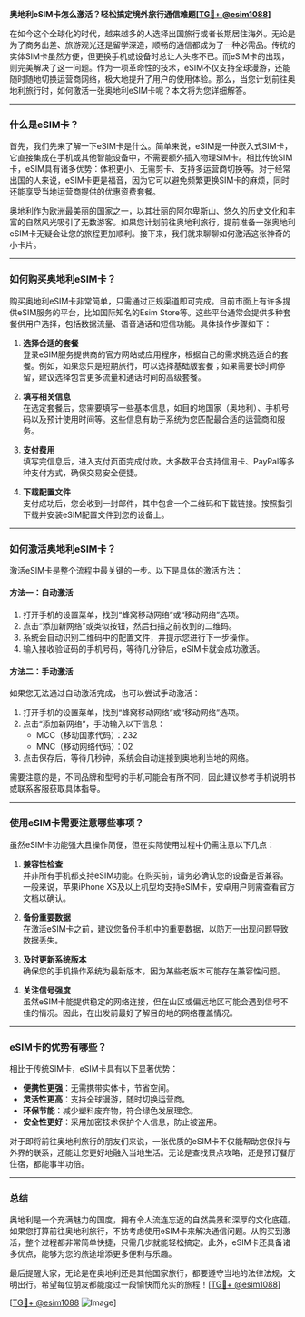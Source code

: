 **奥地利eSIM卡怎么激活？轻松搞定境外旅行通信难题[[TG💪+ @esim1088](https://t.me/s/esim1088)]**

在如今这个全球化的时代，越来越多的人选择出国旅行或者长期居住海外。无论是为了商务出差、旅游观光还是留学深造，顺畅的通信都成为了一种必需品。传统的实体SIM卡虽然方便，但更换手机或设备时总让人头疼不已。而eSIM卡的出现，则完美解决了这一问题。作为一项革命性的技术，eSIM不仅支持全球漫游，还能随时随地切换运营商网络，极大地提升了用户的使用体验。那么，当您计划前往奥地利旅行时，如何激活一张奥地利eSIM卡呢？本文将为您详细解答。

---

### 什么是eSIM卡？

首先，我们先来了解一下eSIM卡是什么。简单来说，eSIM是一种嵌入式SIM卡，它直接集成在手机或其他智能设备中，不需要额外插入物理SIM卡。相比传统SIM卡，eSIM具有诸多优势：体积更小、无需剪卡、支持多运营商切换等。对于经常出国的人来说，eSIM卡更是福音，因为它可以避免频繁更换SIM卡的麻烦，同时还能享受当地运营商提供的优惠资费套餐。

奥地利作为欧洲最美丽的国家之一，以其壮丽的阿尔卑斯山、悠久的历史文化和丰富的自然风光吸引了无数游客。如果您计划前往奥地利旅行，提前准备一张奥地利eSIM卡无疑会让您的旅程更加顺利。接下来，我们就来聊聊如何激活这张神奇的小卡片。

---

### 如何购买奥地利eSIM卡？

购买奥地利eSIM卡非常简单，只需通过正规渠道即可完成。目前市面上有许多提供eSIM服务的平台，比如国际知名的Esim Store等。这些平台通常会提供多种套餐供用户选择，包括数据流量、语音通话和短信功能。具体操作步骤如下：

1. **选择合适的套餐**  
   登录eSIM服务提供商的官方网站或应用程序，根据自己的需求挑选适合的套餐。例如，如果您只是短期旅行，可以选择基础版套餐；如果需要长时间停留，建议选择包含更多流量和通话时间的高级套餐。

2. **填写相关信息**  
   在选定套餐后，您需要填写一些基本信息，如目的地国家（奥地利）、手机号码以及预计使用时间等。这些信息有助于系统为您匹配最合适的运营商和服务。

3. **支付费用**  
   填写完信息后，进入支付页面完成付款。大多数平台支持信用卡、PayPal等多种支付方式，确保交易安全便捷。

4. **下载配置文件**  
   支付成功后，您会收到一封邮件，其中包含一个二维码和下载链接。按照指引下载并安装eSIM配置文件到您的设备上。

---

### 如何激活奥地利eSIM卡？

激活eSIM卡是整个流程中最关键的一步。以下是具体的激活方法：

#### 方法一：自动激活
1. 打开手机的设置菜单，找到“蜂窝移动网络”或“移动网络”选项。
2. 点击“添加新网络”或类似按钮，然后扫描之前收到的二维码。
3. 系统会自动识别二维码中的配置文件，并提示您进行下一步操作。
4. 输入接收验证码的手机号码，等待几分钟后，eSIM卡就会成功激活。

#### 方法二：手动激活
如果您无法通过自动激活完成，也可以尝试手动激活：
1. 打开手机的设置菜单，找到“蜂窝移动网络”或“移动网络”选项。
2. 点击“添加新网络”，手动输入以下信息：
   - MCC（移动国家代码）：232
   - MNC（移动网络代码）：02
3. 点击保存后，等待几秒钟，系统会自动连接到奥地利当地的网络。

需要注意的是，不同品牌和型号的手机可能会有所不同，因此建议参考手机说明书或联系客服获取具体指导。

---

### 使用eSIM卡需要注意哪些事项？

虽然eSIM卡功能强大且操作简便，但在实际使用过程中仍需注意以下几点：

1. **兼容性检查**  
   并非所有手机都支持eSIM功能。在购买前，请务必确认您的设备是否兼容。一般来说，苹果iPhone XS及以上机型均支持eSIM卡，安卓用户则需查看官方文档以确认。

2. **备份重要数据**  
   在激活eSIM卡之前，建议您备份手机中的重要数据，以防万一出现问题导致数据丢失。

3. **及时更新系统版本**  
   确保您的手机操作系统为最新版本，因为某些老版本可能存在兼容性问题。

4. **关注信号强度**  
   虽然eSIM卡能提供稳定的网络连接，但在山区或偏远地区可能会遇到信号不佳的情况。因此，在出发前最好了解目的地的网络覆盖情况。

---

### eSIM卡的优势有哪些？

相比于传统SIM卡，eSIM卡具有以下显著优势：

- **便携性更强**：无需携带实体卡，节省空间。
- **灵活性更高**：支持全球漫游，随时切换运营商。
- **环保节能**：减少塑料废弃物，符合绿色发展理念。
- **安全性更好**：采用加密技术保护个人信息，防止被盗用。

对于即将前往奥地利旅行的朋友们来说，一张优质的eSIM卡不仅能帮助您保持与外界的联系，还能让您更好地融入当地生活。无论是查找景点攻略，还是预订餐厅住宿，都能事半功倍。

---

### 总结

奥地利是一个充满魅力的国度，拥有令人流连忘返的自然美景和深厚的文化底蕴。如果您打算前往奥地利旅行，不妨考虑使用eSIM卡来解决通信问题。从购买到激活，整个过程都非常简单快捷，只需几步就能轻松搞定。此外，eSIM卡还具备诸多优点，能够为您的旅途增添更多便利与乐趣。

最后提醒大家，无论是在奥地利还是其他国家旅行，都要遵守当地的法律法规，文明出行。希望每位朋友都能度过一段愉快而充实的旅程！[[TG💪+ @esim1088](https://t.me/s/esim1088)] 

[[TG💪+ @esim1088](https://t.me/s/esim1088) ![Image](https://i.postimg.cc/4NQfJmqS/Snipaste-2025-05-13-00-14-12.png)]